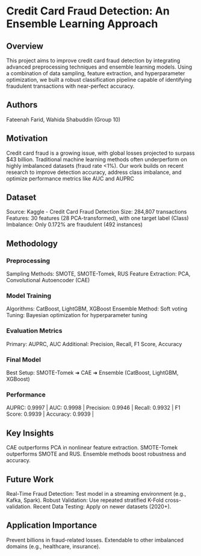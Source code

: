 # Credit Card Fraud Detection: An Ensemble Learning Approach
## Overview
This project aims to improve credit card fraud detection by integrating advanced preprocessing techniques and ensemble learning models. Using a combination of data sampling, feature extraction, and hyperparameter optimization, we built a robust classification pipeline capable of identifying fraudulent transactions with near-perfect accuracy.

## Authors
Fateenah Farid, Wahida Shabuddin (Group 10)

## Motivation
Credit card fraud is a growing issue, with global losses projected to surpass $43 billion. Traditional machine learning methods often underperform on highly imbalanced datasets (fraud rate <1%). Our work builds on recent research to improve detection accuracy, address class imbalance, and optimize performance metrics like AUC and AUPRC

## Dataset
Source: Kaggle - Credit Card Fraud Detection
Size: 284,807 transactions
Features: 30 features (28 PCA-transformed), with one target label (Class)
Imbalance: Only 0.172% are fraudulent (492 instances)

## Methodology

### Preprocessing
Sampling Methods: SMOTE, SMOTE-Tomek, RUS
Feature Extraction: PCA, Convolutional Autoencoder (CAE)

### Model Training
Algorithms: CatBoost, LightGBM, XGBoost
Ensemble Method: Soft voting
Tuning: Bayesian optimization for hyperparameter tuning

### Evaluation Metrics
Primary: AUPRC, AUC
Additional: Precision, Recall, F1 Score, Accuracy

### Final Model
Best Setup: SMOTE-Tomek ➜ CAE ➜ Ensemble (CatBoost, LightGBM, XGBoost)

### Performance
AUPRC: 0.9997 |
AUC: 0.9998 |
Precision: 0.9946 |
Recall: 0.9932 |
F1 Score: 0.9939 |
Accuracy: 0.9939 |

## Key Insights
CAE outperforms PCA in nonlinear feature extraction.
SMOTE-Tomek outperforms SMOTE and RUS.
Ensemble methods boost robustness and accuracy.

## Future Work
Real-Time Fraud Detection: Test model in a streaming environment (e.g., Kafka, Spark).
Robust Validation: Use repeated stratified K-Fold cross-validation.
Recent Data Testing: Apply on newer datasets (2020+).

## Application Importance
Prevent billions in fraud-related losses.
Extendable to other imbalanced domains (e.g., healthcare, insurance).
